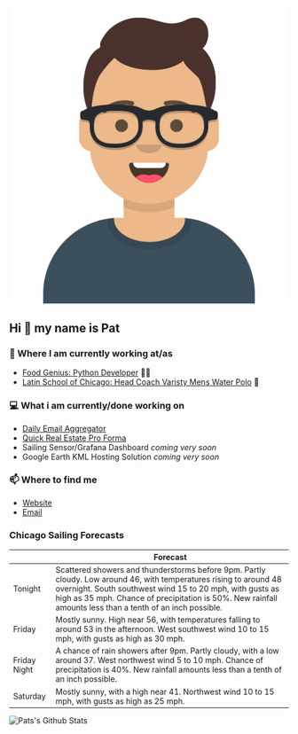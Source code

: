 [![Social banner for p-j-falconer](https://raw.githubusercontent.com/P-J-FALCONER/P-J-FALCONER/master/assets/avataaars.svg)](https://patfalconer.com/)
## Hi :wave: my name is Pat

### 💼 Where I am currently working at/as
- [Food Genius: Python Developer](https://getfoodgenius.com/) 🍔🐍
- [Latin School of Chicago: Head Coach Varisty Mens Water Polo](https://www.latinschool.org/) 🤽


### 💻 What i am currently/done working on
 - [Daily Email Aggregator](https://github.com/P-J-FALCONER/dott_daily_mail)
 - [Quick Real Estate Pro Forma](https://github.com/P-J-FALCONER/henry)
 - Sailing Sensor/Grafana Dashboard *coming very soon*
 - Google Earth KML Hosting Solution *coming very soon*

### 📫 Where to find me
 - [Website](https://patfalconer.com/)
 - [Email](mailto:patrick.j.falconer@gmail.com)


### Chicago Sailing Forecasts
|   | Forecast  |
|---|---|
| Tonight | Scattered showers and thunderstorms before 9pm. Partly cloudy. Low around 46, with temperatures rising to around 48 overnight. South southwest wind 15 to 20 mph, with gusts as high as 35 mph. Chance of precipitation is 50%. New rainfall amounts less than a tenth of an inch possible. |
| Friday | Mostly sunny. High near 56, with temperatures falling to around 53 in the afternoon. West southwest wind 10 to 15 mph, with gusts as high as 30 mph. |
| Friday Night | A chance of rain showers after 9pm. Partly cloudy, with a low around 37. West northwest wind 5 to 10 mph. Chance of precipitation is 40%. New rainfall amounts less than a tenth of an inch possible. |
| Saturday | Mostly sunny, with a high near 41. Northwest wind 10 to 15 mph, with gusts as high as 25 mph. |

![Pats's Github Stats](https://github-readme-stats.vercel.app/api?username=p-j-falconer&show_icons=true&theme=radical)

